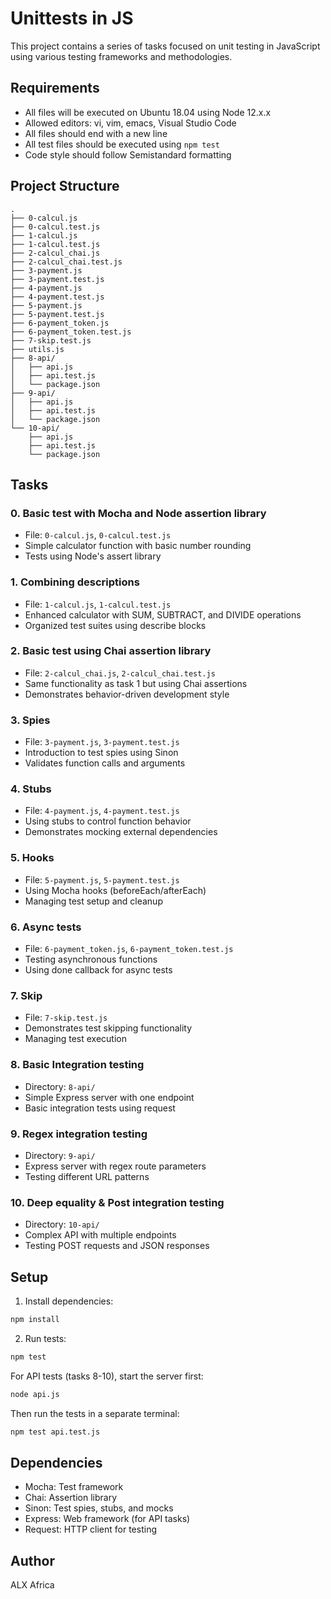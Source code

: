 # Unittests in JS

This project contains a series of tasks focused on unit testing in JavaScript using various testing frameworks and methodologies.

## Requirements

- All files will be executed on Ubuntu 18.04 using Node 12.x.x
- Allowed editors: vi, vim, emacs, Visual Studio Code
- All files should end with a new line
- All test files should be executed using `npm test`
- Code style should follow Semistandard formatting

## Project Structure

```
.
├── 0-calcul.js
├── 0-calcul.test.js
├── 1-calcul.js
├── 1-calcul.test.js
├── 2-calcul_chai.js
├── 2-calcul_chai.test.js
├── 3-payment.js
├── 3-payment.test.js
├── 4-payment.js
├── 4-payment.test.js
├── 5-payment.js
├── 5-payment.test.js
├── 6-payment_token.js
├── 6-payment_token.test.js
├── 7-skip.test.js
├── utils.js
├── 8-api/
│   ├── api.js
│   ├── api.test.js
│   └── package.json
├── 9-api/
│   ├── api.js
│   ├── api.test.js
│   └── package.json
└── 10-api/
    ├── api.js
    ├── api.test.js
    └── package.json
```

## Tasks

### 0. Basic test with Mocha and Node assertion library
- File: `0-calcul.js`, `0-calcul.test.js`
- Simple calculator function with basic number rounding
- Tests using Node's assert library

### 1. Combining descriptions
- File: `1-calcul.js`, `1-calcul.test.js`
- Enhanced calculator with SUM, SUBTRACT, and DIVIDE operations
- Organized test suites using describe blocks

### 2. Basic test using Chai assertion library
- File: `2-calcul_chai.js`, `2-calcul_chai.test.js`
- Same functionality as task 1 but using Chai assertions
- Demonstrates behavior-driven development style

### 3. Spies
- File: `3-payment.js`, `3-payment.test.js`
- Introduction to test spies using Sinon
- Validates function calls and arguments

### 4. Stubs
- File: `4-payment.js`, `4-payment.test.js`
- Using stubs to control function behavior
- Demonstrates mocking external dependencies

### 5. Hooks
- File: `5-payment.js`, `5-payment.test.js`
- Using Mocha hooks (beforeEach/afterEach)
- Managing test setup and cleanup

### 6. Async tests
- File: `6-payment_token.js`, `6-payment_token.test.js`
- Testing asynchronous functions
- Using done callback for async tests

### 7. Skip
- File: `7-skip.test.js`
- Demonstrates test skipping functionality
- Managing test execution

### 8. Basic Integration testing
- Directory: `8-api/`
- Simple Express server with one endpoint
- Basic integration tests using request

### 9. Regex integration testing
- Directory: `9-api/`
- Express server with regex route parameters
- Testing different URL patterns

### 10. Deep equality & Post integration testing
- Directory: `10-api/`
- Complex API with multiple endpoints
- Testing POST requests and JSON responses

## Setup

1. Install dependencies:
```bash
npm install
```

2. Run tests:
```bash
npm test
```

For API tests (tasks 8-10), start the server first:
```bash
node api.js
```

Then run the tests in a separate terminal:
```bash
npm test api.test.js
```

## Dependencies

- Mocha: Test framework
- Chai: Assertion library
- Sinon: Test spies, stubs, and mocks
- Express: Web framework (for API tasks)
- Request: HTTP client for testing

## Author

ALX Africa
